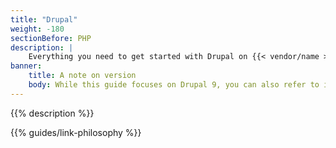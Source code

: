 ```yaml
---
title: "Drupal"
weight: -180
sectionBefore: PHP
description: |
    Everything you need to get started with Drupal on {{< vendor/name >}}.
banner:
    title: A note on version
    body: While this guide focuses on Drupal 9, you can also refer to it when using Drupal 10 as differences in settings are minimal. Note that a {{< vendor/name >}} [Drupal 10 template](https://github.com/platformsh-templates/drupal10) is available.
---
```


{{% description %}}

{{% guides/link-philosophy %}}
